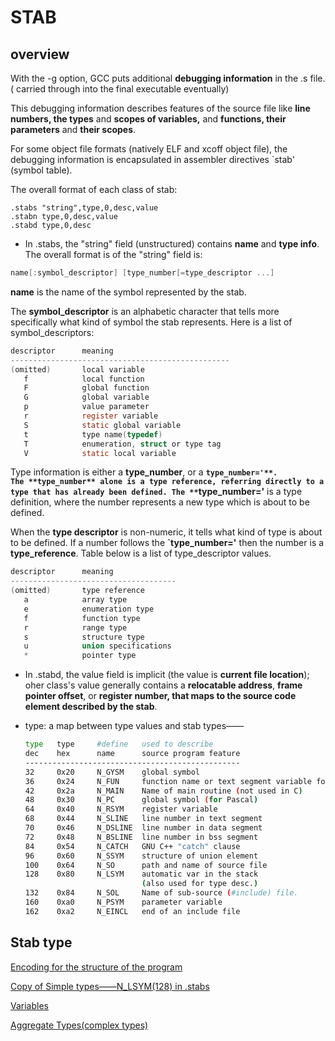 # STAB

## overview

With the -g option, GCC puts additional **debugging information** in the .s file. ( carried through into the final executable eventually)

This debugging information describes features of the source file like **line numbers, the types** and **scopes of variables,** and **functions, their parameters** and **their scopes**.

For some object file formats (natively ELF and xcoff object file), the debugging information is encapsulated in assembler directives `stab' (symbol table).

The overall format of each class of stab:

```
.stabs "string",type,0,desc,value
.stabn type,0,desc,value
.stabd type,0,desc
```

- In .stabs, the "string" field (unstructured) contains **name** and **type info**. The overall format is of the "string" field is:

```c
name[:symbol_descriptor] [type_number[=type_descriptor ...]
```

**name** is the name of the symbol represented by the stab.

The **symbol_descriptor** is an alphabetic character that tells more specifically what kind of symbol the stab represents. Here is a list of symbol_descriptors: 

```c
descriptor      meaning                                 
-------------------------------------------------
(omitted)       local variable                          
   f            local function
   F            global function
   G            global variable                         
   p            value parameter                         
   r            register variable                       
   S            static global variable    
   t            type name(typedef)                               
   T            enumeration, struct or type tag         
   V            static local variable
```

Type information is either a **type_number**, or a **`type_number='**. The **type_number** alone is a type reference, referring directly to a type that has already been defined. The **`type_number='** is a type definition, where the number represents a new type which is about to be defined.

When the **type descriptor** is non-numeric, it tells what kind of type is about to be defined. If a number follows the **`type_number='** then the number is a **type_reference**. Table below is a list of type_descriptor values. 

```c
descriptor      meaning                         
-------------------------------------
(omitted)       type reference                  
   a            array type                      
   e            enumeration type                
   f            function type                   
   r            range type                      
   s            structure type          
   u            union specifications            
   *            pointer type
```

- In .stabd, the value field is implicit (the value is **current file location**); oher class's value generally contains a **relocatable address**, **frame pointer offset**, or **register number, that maps to the source code element described by the stab**.
- type: a map between type values and stab types——
    
    ```bash
    type   type     #define   used to describe
    dec    hex      name      source program feature
    ------------------------------------------------
    32     0x20     N_GYSM    global symbol
    36     0x24     N_FUN     function name or text segment variable for C
    42     0x2a     N_MAIN    Name of main routine (not used in C)
    48     0x30     N_PC      global symbol (for Pascal)
    64     0x40     N_RSYM    register variable
    68     0x44     N_SLINE   line number in text segment
    70     0x46     N_DSLINE  line number in data segment
    72     0x48     N_BSLINE  line number in bss segment
    84     0x54     N_CATCH   GNU C++ "catch" clause
    96     0x60     N_SSYM    structure of union element
    100    0x64     N_SO      path and name of source file 
    128    0x80     N_LSYM    automatic var in the stack 
                              (also used for type desc.)
    132    0x84     N_SOL     Name of sub-source (#include) file.
    160    0xa0     N_PSYM    parameter variable
    162    0xa2     N_EINCL   end of an include file
    ```
    

## Stab type

[Encoding for the structure of the program](STAB%2074214038fc664f8f93d74911673f78d5/Encoding%20for%20the%20structure%20of%20the%20program%208dae4cfe5e4f496e90471cf14b2d75d1.csv)

[Copy of Simple types——N_LSYM(128) in .stabs](STAB%2074214038fc664f8f93d74911673f78d5/Copy%20of%20Simple%20types%E2%80%94%E2%80%94N_LSYM(128)%20in%20stabs%20b4d0f2eb27dd432facc2c28618e564d9.csv)

[Variables](STAB%2074214038fc664f8f93d74911673f78d5/Variables%209111cff125a748a3b0cffab43c9750a4.csv)

[Aggregate Types(complex types)](STAB%2074214038fc664f8f93d74911673f78d5/Aggregate%20Types(complex%20types)%20a8eac2a16fd04ff8801caa53650633b3.csv)